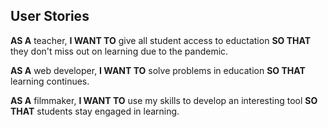 ## User Stories

**AS A** teacher,
**I WANT TO** give all student access to eductation
**SO THAT** they don't miss out on learning due to the pandemic.

**AS A** web developer,
**I WANT TO** solve problems in education
**SO THAT** learning continues.

**AS A** filmmaker,
**I WANT TO** use my skills to develop an interesting tool
**SO THAT** students stay engaged in learning.
